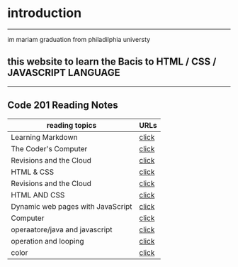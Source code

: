 
# introduction
---------------------------
im mariam graduation from philadilphia universty 
## this website to learn the Bacis to HTML / CSS / JAVASCRIPT LANGUAGE 
-----------------
## Code 201 Reading Notes

| reading topics | URLs |
|---|---|
| Learning Markdown | [click](https://mariammohamme.github.io/Reading-note/read_1) |
| The Coder's Computer | [click](https://mariammohamme.github.io/Reading-note/read_2) |
| Revisions and the Cloud| [click](https://mariammohamme.github.io/Reading-note/read_3) |
| HTML & CSS | [click](https://mariammohamme.github.io/Reading-note/read_4) |
|  Revisions and the Cloud| [click](https://mariammohamme.github.io/Reading-note/read_3) |
|  HTML AND CSS| [click](https://mariammohamme.github.io/Reading-note/read_4) |
|  Dynamic web pages with JavaScript | [click](https://mariammohamme.github.io/Reading-note/read_6) |
| Computer | [click](https://mariammohamme.github.io/Reading-note/read_b6) |
| operaatore/java and javascript | [click](https://mariammohamme.github.io/Reading-note/read_7) |
| operation and looping | [click](https://mariammohamme.github.io/Reading-note/read_8) |
| color | [click](https://mariammohamme.github.io/Reading-note/read-5) |
